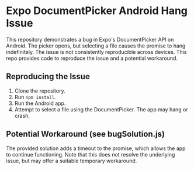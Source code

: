 # Expo DocumentPicker Android Hang Issue

This repository demonstrates a bug in Expo's DocumentPicker API on Android.  The picker opens, but selecting a file causes the promise to hang indefinitely.  The issue is not consistently reproducible across devices.  This repo provides code to reproduce the issue and a potential workaround.

## Reproducing the Issue

1. Clone the repository.
2. Run `npm install`.
3. Run the Android app.
4. Attempt to select a file using the DocumentPicker.  The app may hang or crash.

## Potential Workaround (see bugSolution.js)

The provided solution adds a timeout to the promise, which allows the app to continue functioning. Note that this does not resolve the underlying issue, but may offer a suitable temporary workaround.